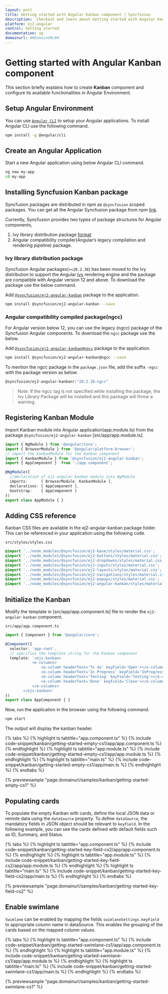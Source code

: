 ```yaml
---
layout: post
title: Getting started with Angular Kanban component | Syncfusion
description:  Checkout and learn about Getting started with Angular Kanban component of Syncfusion Essential JS 2 and more details.
platform: ej2-angular
control: Getting started 
documentation: ug
domainurl: ##DomainURL##
---
```


# Getting started with Angular Kanban component

This section briefly explains how to create **Kanban** component and configure its available functionalities in Angular Environment.

## Setup Angular Environment

You can use [`Angular CLI`](https://github.com/angular/angular-cli) to setup your Angular applications.
To install Angular CLI use the following command.

```bash
npm install -g @angular/cli
```

## Create an Angular Application

Start a new Angular application using below Angular CLI command.

```bash
ng new my-app
cd my-app
```

## Installing Syncfusion Kanban package

Syncfusion packages are distributed in npm as `@syncfusion` scoped packages. You can get all the Angular Syncfusion package from npm [link]( https://www.npmjs.com/search?q=%40syncfusion%2Fej2-angular- ).

Currently, Syncfusion provides two types of package structures for Angular components,
1. Ivy library distribution package [format](https://angular.io/guide/angular-package-format#angular-package-format)
2. Angular compatibility compiler(Angular’s legacy compilation and rendering pipeline) package.

### Ivy library distribution package

Syncfusion Angular packages(`>=20.2.36`) has been moved to the Ivy distribution to support the Angular [Ivy](https://docs.angular.lat/guide/ivy) rendering engine and the package are compatible with Angular version 12 and above. To download the package use the below command.

Add [`@syncfusion/ej2-angular-kanban`](https://www.npmjs.com/package/@syncfusion/ej2-angular-kanban/v/20.2.38) package to the application.

```bash
npm install @syncfusion/ej2-angular-kanban --save
```

### Angular compatibility compiled package(ngcc)

For Angular version below 12, you can use the legacy (ngcc) package of the Syncfusion Angular components. To download the `ngcc` package use the below.

Add [`@syncfusion/ej2-angular-kanban@ngcc`](https://www.npmjs.com/package/@syncfusion/ej2-angular-kanban/v/20.2.38-ngcc) package to the application.

```bash
npm install @syncfusion/ej2-angular-kanban@ngcc --save
```

To mention the ngcc package in the `package.json` file, add the suffix `-ngcc` with the package version as below.

```bash
@syncfusion/ej2-angular-kanbanr:"20.2.38-ngcc"
```

>Note: If the ngcc tag is not specified while installing the package, the Ivy Library Package will be installed and this package will throw a warning.

## Registering Kanban Module

Import Kanban module into Angular application(app.module.ts) from the package `@syncfusion/ej2-angular-kanban` [src/app/app.module.ts].

```typescript
import { NgModule } from '@angular/core';
import { BrowserModule } from '@angular/platform-browser';
// import the KanbanModule for the Kanban component
import { KanbanModule } from '@syncfusion/ej2-angular-kanban';
import { AppComponent }  from './app.component';

@NgModule({
  //declaration of ej2-angular-kanban module into NgModule
  imports:      [ BrowserModule, KanbanModule ],
  declarations: [ AppComponent ],
  bootstrap:    [ AppComponent ]
})
export class AppModule { }
```

## Adding CSS reference

Kanban CSS files are available in the ej2-angular-kanban package folder. This can be referenced in your application using the following code.

`src/styles/styles.css`

```css
@import '../node_modules/@syncfusion/ej2-base/styles/material.css';
@import '../node_modules/@syncfusion/ej2-buttons/styles/material.css';
@import '../node_modules/@syncfusion/ej2-dropdowns/styles/material.css';
@import '../node_modules/@syncfusion/ej2-inputs/styles/material.css';
@import '../node_modules/@syncfusion/ej2-layouts/styles/material.css';
@import '../node_modules/@syncfusion/ej2-navigations/styles/material.css';
@import '../node_modules/@syncfusion/ej2-popups/styles/material.css';
@import '../node_modules/@syncfusion/ej2-angular-kanban/styles/material.css';
```

## Initialize the Kanban

Modify the template in [src/app/app.component.ts] file to render the `ej2-angular-kanban` component.

`src/app/app.component.ts`

```typescript
import { Component } from '@angular/core';

@Component({
  selector: 'app-root',
  // specifies the template string for the Kanban component
  template: `<ejs-kanban>
            <e-columns>
                <e-column headerText='To do' keyField='Open'></e-column>
                <e-column headerText='In Progress' keyField='InProgress'></e-column>
                <e-column headerText='Testing' keyField='Testing'></e-column>
                <e-column headerText='Done' keyField='Close'></e-column>
            </e-columns>
        </ejs-kanban>`
})
export class AppComponent { }
```

Now, run the application in the browser using the following command.

```sh
npm start
```

The output will display the kanban header.

{% tabs %}
{% highlight ts tabtitle="app.component.ts" %}
{% include code-snippet/kanban/getting-started-empty-cs1/app/app.component.ts %}
{% endhighlight %}
{% highlight ts tabtitle="app.module.ts" %}
{% include code-snippet/kanban/getting-started-empty-cs1/app/app.module.ts %}
{% endhighlight %}
{% highlight ts tabtitle="main.ts" %}
{% include code-snippet/kanban/getting-started-empty-cs1/app/main.ts %}
{% endhighlight %}
{% endtabs %}
  
{% previewsample "page.domainurl/samples/kanban/getting-started-empty-cs1" %}

## Populating cards

To populate the empty Kanban with cards, define the local JSON data or remote data using the `dataSource` property. To define `dataSource`, the mandatory fields in JSON object should be relevant to `keyField`. In the following example, you can see the cards defined with default fields such as ID, Summary, and Status.

{% tabs %}
{% highlight ts tabtitle="app.component.ts" %}
{% include code-snippet/kanban/getting-started-key-field-cs2/app/app.component.ts %}
{% endhighlight %}
{% highlight ts tabtitle="app.module.ts" %}
{% include code-snippet/kanban/getting-started-key-field-cs2/app/app.module.ts %}
{% endhighlight %}
{% highlight ts tabtitle="main.ts" %}
{% include code-snippet/kanban/getting-started-key-field-cs2/app/main.ts %}
{% endhighlight %}
{% endtabs %}
  
{% previewsample "page.domainurl/samples/kanban/getting-started-key-field-cs2" %}

## Enable swimlane

`Swimlane` can be enabled by mapping the fields `swimlaneSettings.keyField` to appropriate column name in dataSource. This enables the grouping of the cards based on the mapped column values.

{% tabs %}
{% highlight ts tabtitle="app.component.ts" %}
{% include code-snippet/kanban/getting-started-swimlane-cs1/app/app.component.ts %}
{% endhighlight %}
{% highlight ts tabtitle="app.module.ts" %}
{% include code-snippet/kanban/getting-started-swimlane-cs1/app/app.module.ts %}
{% endhighlight %}
{% highlight ts tabtitle="main.ts" %}
{% include code-snippet/kanban/getting-started-swimlane-cs1/app/main.ts %}
{% endhighlight %}
{% endtabs %}
  
{% previewsample "page.domainurl/samples/kanban/getting-started-swimlane-cs1" %}
